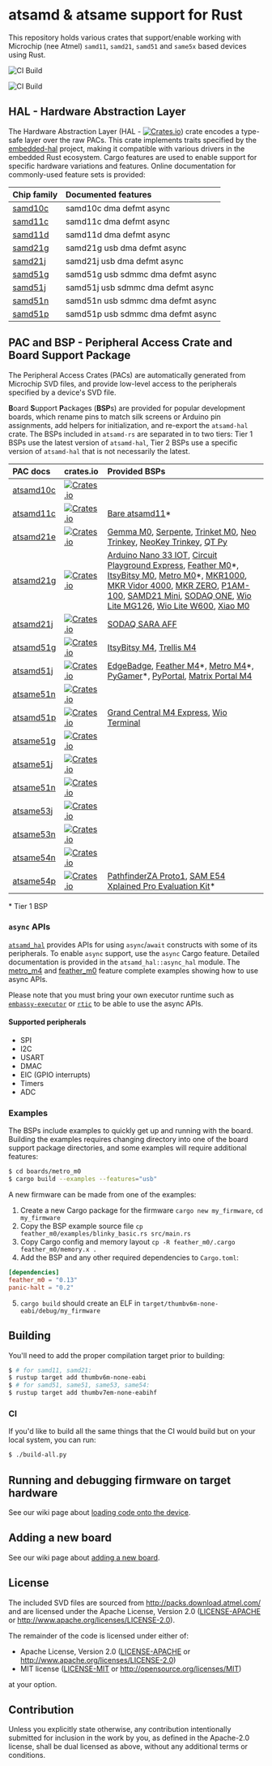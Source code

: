 # atsamd & atsame support for Rust

This repository holds various crates that support/enable working with Microchip (nee Atmel) `samd11`, `samd21`, `samd51` and `same5x` based devices using Rust.

![CI Build](https://github.com/atsamd-rs/atsamd/workflows/Build%20BSPs/badge.svg)

![CI Build](https://github.com/atsamd-rs/atsamd/workflows/Build%20HAL/badge.svg)

## HAL - Hardware Abstraction Layer

The Hardware Abstraction Layer (HAL - [![Crates.io](https://img.shields.io/crates/v/atsamd_hal.svg)](https://crates.io/crates/atsamd_hal)) crate encodes a type-safe layer over the raw PACs. This crate implements traits specified by the [embedded-hal](https://github.com/rust-embedded/embedded-hal) project, making it compatible with various drivers in the embedded Rust ecosystem.  Cargo features are used to enable support for specific hardware variations and features.  Online documentation for commonly-used feature sets is provided:

| Chip family | Documented features               |
|:------------|:----------------------------------|
| [samd10c]   | samd10c dma defmt async           |
| [samd11c]   | samd11c dma defmt async           |
| [samd11d]   | samd11d dma defmt async           |
| [samd21g]   | samd21g usb dma defmt async       |
| [samd21j]   | samd21j usb dma defmt async       |
| [samd51g]   | samd51g usb sdmmc dma defmt async |
| [samd51j]   | samd51j usb sdmmc dma defmt async |
| [samd51n]   | samd51n usb sdmmc dma defmt async |
| [samd51p]   | samd51p usb sdmmc dma defmt async |

[samd10c]: https://atsamd-rs.github.io/atsamd/samd10c/thumbv6m-none-eabi/doc/atsamd_hal/index.html
[samd11c]: https://atsamd-rs.github.io/atsamd/samd11c/thumbv6m-none-eabi/doc/atsamd_hal/index.html
[samd11d]: https://atsamd-rs.github.io/atsamd/samd11d/thumbv6m-none-eabi/doc/atsamd_hal/index.html
[samd21g]: https://atsamd-rs.github.io/atsamd/samd21g/thumbv6m-none-eabi/doc/atsamd_hal/index.html
[samd21j]: https://atsamd-rs.github.io/atsamd/samd21j/thumbv6m-none-eabi/doc/atsamd_hal/index.html
[samd51g]: https://atsamd-rs.github.io/atsamd/samd51g/thumbv7em-none-eabihf/doc/atsamd_hal/index.html
[samd51j]: https://atsamd-rs.github.io/atsamd/samd51j/thumbv7em-none-eabihf/doc/atsamd_hal/index.html
[samd51n]: https://atsamd-rs.github.io/atsamd/samd51n/thumbv7em-none-eabihf/doc/atsamd_hal/index.html
[samd51p]: https://atsamd-rs.github.io/atsamd/samd51p/thumbv7em-none-eabihf/doc/atsamd_hal/index.html

## PAC and BSP - Peripheral Access Crate and Board Support Package

The Peripheral Access Crates (PACs) are automatically generated from Microchip SVD files, and provide low-level access to the peripherals specified by a device's SVD file.

**B**oard **S**upport **P**ackages (**BSP**s) are provided for popular development boards, which rename pins to match silk screens or Arduino pin assignments, add helpers for initialization, and re-export the `atsamd-hal` crate.  The BSPs included in `atsamd-rs` are separated in to two tiers: Tier 1 BSPs use the latest version of `atsamd-hal`, Tier 2 BSPs use a specific version of `atsamd-hal` that is not necessarily the latest.

| PAC docs | crates.io | Provided BSPs  |
|:---------|:----------|:---------------|
| [atsamd10c](https://docs.rs/atsamd10c/) | [![Crates.io](https://img.shields.io/crates/v/atsamd10c.svg)](https://crates.io/crates/atsamd10c) |  |
| [atsamd11c](https://docs.rs/atsamd11c/) | [![Crates.io](https://img.shields.io/crates/v/atsamd11c.svg)](https://crates.io/crates/atsamd11c) | [Bare atsamd11][samd11_bare]\* |
| [atsamd21e](https://docs.rs/atsamd21e/) | [![Crates.io](https://img.shields.io/crates/v/atsamd21e.svg)](https://crates.io/crates/atsamd21e) | [Gemma M0][gemma_m0], [Serpente][serpente], [Trinket M0][trinket_m0], [Neo Trinkey][neo_trinkey], [NeoKey Trinkey][neokey_trinkey], [QT Py][qt_py_m0] |
| [atsamd21g](https://docs.rs/atsamd21g/) | [![Crates.io](https://img.shields.io/crates/v/atsamd21g.svg)](https://crates.io/crates/atsamd21g) | [Arduino Nano 33 IOT][arduino_nano33_iot], [Circuit Playground Express][circuit_playground_express], [Feather M0][feather_m0]\*, [ItsyBitsy M0][itsybitsy_m0], [Metro M0][metro_m0]\*, [MKR1000][arduino_mkr1000], [MKR Vidor 4000][arduino_mkr_vidor_4000], [MKR ZERO][arduino_mkrzero], [P1AM-100][p1am_100], [SAMD21 Mini][samd21_mini], [SODAQ ONE][sodaq_one], [Wio Lite MG126][wio_lite_mg126], [Wio Lite W600][wio_lite_w600], [Xiao M0][xiao_m0] |
| [atsamd21j](https://docs.rs/atsamd21j/) | [![Crates.io](https://img.shields.io/crates/v/atsamd21j.svg)](https://crates.io/crates/atsamd21j) | [SODAQ SARA AFF][sodaq_sara_aff] |
| [atsamd51g](https://docs.rs/atsamd51g/) | [![Crates.io](https://img.shields.io/crates/v/atsamd51g.svg)](https://crates.io/crates/atsamd51g) | [ItsyBitsy M4][itsybitsy_m4], [Trellis M4][trellis_m4] |
| [atsamd51j](https://docs.rs/atsamd51j/) | [![Crates.io](https://img.shields.io/crates/v/atsamd51j.svg)](https://crates.io/crates/atsamd51j) | [EdgeBadge][edgebadge], [Feather M4][feather_m4]\*, [Metro M4][metro_m4]\*, [PyGamer][pygamer]\*, [PyPortal][pyportal], [Matrix Portal M4][matrix_portal_m4] |
| [atsame51n](https://docs.rs/atsame51n/) | [![Crates.io](https://img.shields.io/crates/v/atsame51n.svg)](https://crates.io/crates/atsame51n) |  |
| [atsamd51p](https://docs.rs/atsamd51p/) | [![Crates.io](https://img.shields.io/crates/v/atsamd51p.svg)](https://crates.io/crates/atsamd51p) | [Grand Central M4 Express][grand_central_m4], [Wio Terminal][wio_terminal] |
| [atsame51g](https://docs.rs/atsame51g/) | [![Crates.io](https://img.shields.io/crates/v/atsame51g.svg)](https://crates.io/crates/atsame51g) |  |
| [atsame51j](https://docs.rs/atsame51j/) | [![Crates.io](https://img.shields.io/crates/v/atsame51j.svg)](https://crates.io/crates/atsame51j) |  |
| [atsame51n](https://docs.rs/atsame51n/) | [![Crates.io](https://img.shields.io/crates/v/atsame51n.svg)](https://crates.io/crates/atsame51n) |  |
| [atsame53j](https://docs.rs/atsame53j/) | [![Crates.io](https://img.shields.io/crates/v/atsame53j.svg)](https://crates.io/crates/atsame53j) |  |
| [atsame53n](https://docs.rs/atsame53n/) | [![Crates.io](https://img.shields.io/crates/v/atsame53n.svg)](https://crates.io/crates/atsame53n) |  |
| [atsame54n](https://docs.rs/atsame54n/) | [![Crates.io](https://img.shields.io/crates/v/atsame54n.svg)](https://crates.io/crates/atsame54n) |  |
| [atsame54p](https://docs.rs/atsame54p/) | [![Crates.io](https://img.shields.io/crates/v/atsame54p.svg)](https://crates.io/crates/atsame54p) | [PathfinderZA Proto1][pfza_proto1], [SAM E54 Xplained Pro Evaluation Kit][atsame54_xpro]\* |

\* Tier 1 BSP

[arduino_mkr1000]: https://github.com/atsamd-rs/atsamd/tree/master/boards/arduino_mkr1000
[arduino_mkr_vidor_4000]: https://github.com/atsamd-rs/atsamd/tree/master/boards/arduino_mkrvidor4000
[arduino_mkrzero]: https://github.com/atsamd-rs/atsamd/tree/master/boards/arduino_mkrzero/
[arduino_nano33_iot]: https://github.com/atsamd-rs/atsamd/tree/master/boards/arduino_nano33iot
[atsame54_xpro]: https://github.com/atsamd-rs/atsamd/tree/master/boards/atsame54_xpro/
[circuit_playground_express]: https://github.com/atsamd-rs/atsamd/tree/master/boards/circuit_playground_express/
[edgebadge]: https://github.com/atsamd-rs/atsamd/tree/master/boards/edgebadge
[feather_m0]: https://github.com/atsamd-rs/atsamd/tree/master/boards/feather_m0/
[feather_m4]: https://github.com/atsamd-rs/atsamd/tree/master/boards/feather_m4/
[gemma_m0]: https://github.com/atsamd-rs/atsamd/tree/master/boards/gemma_m0/
[grand_central_m4]: https://github.com/atsamd-rs/atsamd/tree/master/boards/grand_central_m4/
[itsybitsy_m0]: https://github.com/atsamd-rs/atsamd/tree/master/boards/itsybitsy_m0/
[itsybitsy_m4]: https://github.com/atsamd-rs/atsamd/tree/master/boards/itsybitsy_m4/
[matrix_portal_m4]: https://github.com/atsamd-rs/atsamd/tree/master/boards/matrix_portal_m4/
[metro_m0]: https://github.com/atsamd-rs/atsamd/tree/master/boards/metro_m0/
[metro_m4]: https://github.com/atsamd-rs/atsamd/tree/master/boards/metro_m4/
[neo_trinkey]: https://github.com/atsamd-rs/atsamd/tree/master/boards/neo_trinkey
[neokey_trinkey]: https://github.com/atsamd-rs/atsamd/tree/master/boards/neokey_trinkey
[p1am_100]: https://github.com/atsamd-rs/atsamd/tree/master/boards/p1am_100
[pfza_proto1]: https://github.com/atsamd-rs/atsamd/tree/master/boards/pfza_proto1/
[pygamer]: https://github.com/atsamd-rs/atsamd/tree/master/boards/pygamer/
[pyportal]: https://github.com/atsamd-rs/atsamd/tree/master/boards/pyportal/
[qt_py_m0]: https://github.com/atsamd-rs/atsamd/tree/master/boards/qt_py_m0
[samd11_bare]: https://github.com/atsamd-rs/atsamd/tree/master/boards/samd11_bare
[samd21_mini]: https://github.com/atsamd-rs/atsamd/tree/master/boards/samd21_mini/
[serpente]: https://github.com/atsamd-rs/atsamd/tree/master/boards/serpente/
[sodaq_one]: https://github.com/atsamd-rs/atsamd/tree/master/boards/sodaq_one/
[sodaq_sara_aff]: https://github.com/atsamd-rs/atsamd/tree/master/boards/sodaq_sara_aff/
[trellis_m4]: https://github.com/atsamd-rs/atsamd/tree/master/boards/trellis_m4/
[trinket_m0]: https://github.com/atsamd-rs/atsamd/tree/master/boards/trinket_m0/
[wio_lite_mg126]: https://github.com/atsamd-rs/atsamd/tree/master/boards/wio_lite_mg126
[wio_lite_w600]: https://github.com/atsamd-rs/atsamd/tree/master/boards/wio_lite_w600
[wio_terminal]: https://github.com/atsamd-rs/atsamd/tree/master/boards/wio_terminal
[xiao_m0]: https://github.com/atsamd-rs/atsamd/tree/master/boards/xiao_m0


### `async` APIs

[`atsamd_hal`](https://crates.io/crates/atsamd-hal) provides APIs for using `async`/`await` constructs with some of its peripherals. To enable `async` support, use the `async` Cargo feature.
Detailed documentation is provided in the `atsamd_hal::async_hal` module. The [metro_m4](https://github.com/atsamd-rs/atsamd/tree/master/boards/metro_m4/examples) and
[feather_m0](https://github.com/atsamd-rs/atsamd/tree/master/boards/feather_m0/examples) feature complete examples showing how to use async APIs.

Please note that you must bring your own executor runtime such as [`embassy-executor`](https://crates.io/crates/embassy-executor) or [`rtic`](https://crates.io/crates/rtic) to be able to
use the async APIs.

#### Supported peripherals

* SPI
* I2C
* USART
* DMAC
* EIC (GPIO interrupts)
* Timers
* ADC

### Examples

The BSPs include examples to quickly get up and running with the board. Building the examples
requires changing directory into one of the board support package directories, and some examples
will require additional features:

```bash
$ cd boards/metro_m0
$ cargo build --examples --features="usb"
```

A new firmware can be made from one of the examples:
  1. Create a new Cargo package for the firmware `cargo new my_firmware`, `cd my_firmware`
  2. Copy the BSP example source file `cp feather_m0/examples/blinky_basic.rs src/main.rs`
  3. Copy Cargo config and memory layout `cp -R feather_m0/.cargo feather_m0/memory.x .`
  4. Add the BSP and any other required dependencies to `Cargo.toml`:
``` TOML
[dependencies]
feather_m0 = "0.13"
panic-halt = "0.2"
```
  5. `cargo build` should create an ELF in `target/thumbv6m-none-eabi/debug/my_firmware`

## Building

You'll need to add the proper compilation target prior to building:

```bash
$ # for samd11, samd21:
$ rustup target add thumbv6m-none-eabi
$ # for samd51, same51, same53, same54:
$ rustup target add thumbv7em-none-eabihf
```

### CI

If you'd like to build all the same things that the CI would build but on your local system, you can run:

```bash
$ ./build-all.py
```

## Running and debugging firmware on target hardware

See our wiki page about [loading code onto the device](https://github.com/atsamd-rs/atsamd/wiki/Loading-code-onto-the-device).

## Adding a new board

See our wiki page about [adding a new board](https://github.com/atsamd-rs/atsamd/wiki/Adding-a-new-board).

## License

The included SVD files are sourced from http://packs.download.atmel.com/ and
are licensed under the Apache License, Version 2.0 ([LICENSE-APACHE](LICENSE-APACHE) or
http://www.apache.org/licenses/LICENSE-2.0).

The remainder of the code is licensed under either of:

- Apache License, Version 2.0 ([LICENSE-APACHE](LICENSE-APACHE) or
  http://www.apache.org/licenses/LICENSE-2.0)
- MIT license ([LICENSE-MIT](LICENSE-MIT) or http://opensource.org/licenses/MIT)

at your option.

## Contribution

Unless you explicitly state otherwise, any contribution intentionally submitted for inclusion in the
work by you, as defined in the Apache-2.0 license, shall be dual licensed as above, without any
additional terms or conditions.
